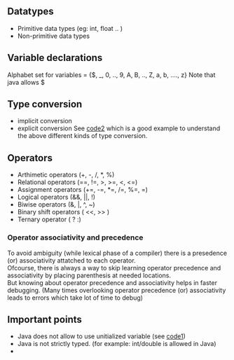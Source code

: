 ## Datatypes
- Primitive data types (eg: int, float .. )
- Non-primitive data types

## Variable declarations
Alphabet set for variables = {$, _, 0, .., 9, A, B, .., Z, a, b, ...., z}
Note that java allows $  

## Type conversion
- implicit conversion
- explicit conversion
See [code2](code2.java) which is a good example to understand the above different kinds of type conversion.  

## Operators
- Arthimetic operators (+, -, /, *, %)
- Relational operators (==, !=, >, >=, <, <=)
- Assignment operators (+=, -=, *=, /=, %=, =)
- Logical operators (&&, ||, !)
- Biwise operators (&, |, ^, ~)
- Binary shift operators ( <<, >> )
- Ternary operator ( ? :)

### Operator associativity and precedence
To avoid ambiguity (while lexical phase of a compiler) there is a presedence (or) associativity attatched to each operator.  <br/>
Ofcourse, there is always a way to skip learning operator precedence and associativity by placing parenthesis at needed locations.  <br/>
But knowing about operator precedence and associativity helps in faster debugging. (Many times overlooking operator precedence (or) associativity leads to errors which take lot of time to debug)  


## Important points
* Java does not allow to use unitialized variable  (see [code1](code1.java))
* Java is not strictly typed. (for example: int/double is allowed in Java)
* 

